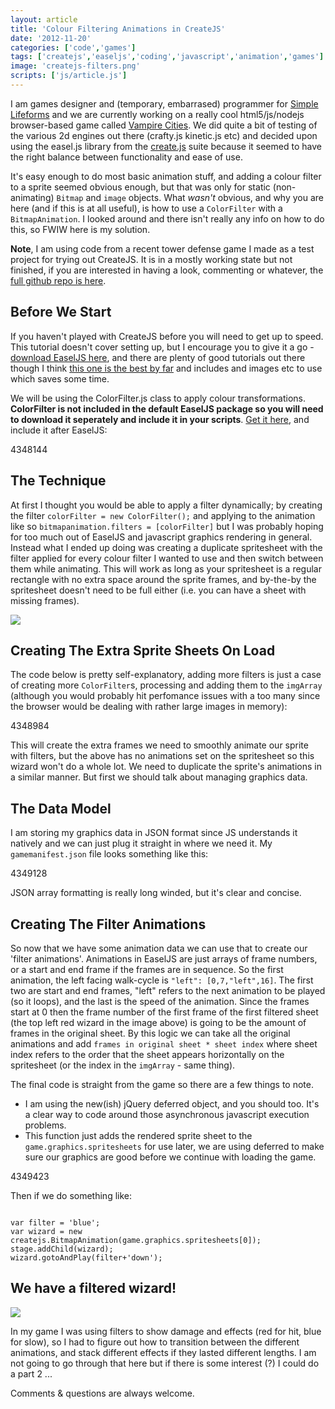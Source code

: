 ```yaml
---
layout: article
title: 'Colour Filtering Animations in CreateJS'
date: '2012-11-20'
categories: ['code','games']
tags: ['createjs','easeljs','coding','javascript','animation','games']
image: 'createjs-filters.png'
scripts: ['js/article.js']
---
```



I am games designer and (temporary, embarrased) programmer for [Simple Lifeforms](http://www.simplelifeforms.com) and we are currently working on a really cool html5/js/nodejs browser-based game called [Vampire Cities](http://vampirecities). We did quite a bit of testing of the various 2d engines out there (crafty.js kinetic.js etc) and decided upon using the easel.js library from the [create.js](http://www.createjs.com) suite because it seemed to have the right balance between functionality and ease of use. 

It's easy enough to do most basic animation stuff, and adding a colour filter to a sprite seemed obvious enough, but that was only for static (non-animating) `Bitmap` and `image` objects. What *wasn't* obvious, and why you are here (and if this is at all useful), is how to use a `ColorFilter` with a `BitmapAnimation`. I looked around and there isn't really any info on how to do this, so FWIW here is my solution.

**Note**, I am using code from a recent tower defense game I made as a test project for trying out CreateJS. It is in a mostly working state but not finished, if you are interested in having a look, commenting or whatever, the [full github repo is here](https://github.com/edzillion/towerzillion/).

Before We Start
---

If you haven't played with CreateJS before you will need to get up to speed. This tutorial doesn't cover setting up, but I encourage you to give it a go - [download EaselJS here](http://www.createjs.com/#!/EaselJS), and there are plenty of good tutorials out there though I think [this one is the best by far](http://blogs.msdn.com/b/davrous/archive/2011/07/21/html5-gaming-animating-sprites-in-canvas-with-easeljs.aspx) and includes and images etc to use which saves some time.

We will be using the ColorFilter.js class to apply colour transformations. **ColorFilter is not included in the default EaselJS package so you will need to download it seperately and include it in your scripts**. [Get it here](https://github.com/CreateJS/EaselJS/tree/master/src/easeljs/filters), and include it after EaselJS:

<gist>4348144</gist>


The Technique
---

At first I thought you would be able to apply a filter dynamically; by creating the filter `colorFilter = new ColorFilter();` and applying to the animation like so `bitmapanimation.filters = [colorFilter]` but I was probably hoping for too much out of EaselJS and javascript graphics rendering in general. Instead what I ended up doing was creating a duplicate spritesheet with the filter applied for every colour filter I wanted to use and then switch between them while animating. This will work as long as your spritesheet is a regular rectangle with no extra space around the sprite frames, and by-the-by the spritesheet doesn't need to be full either (i.e. you can have a sheet with missing frames).

![](./img/wizard-with-filters.png)

Creating The Extra Sprite Sheets On Load
---

The code below is pretty self-explanatory, adding more filters is just a case of creating more `ColorFilter`s, processing and adding them to the `imgArray` (although you would probably hit perfomance issues with a too many since the browser would be dealing with rather large images in memory):

<gist>4348984</gist>

This will create the extra frames we need to smoothly animate our sprite with filters, but the above has no animations set on the spritesheet so this wizard won't do a whole lot. We need to duplicate the sprite's animations in a similar manner. But first we should talk about managing graphics data. 

The Data Model
---

I am storing my graphics data in JSON format since JS understands it natively and we can just plug it straight in where we need it. My `gamemanifest.json` file looks something like this:

<gist>4349128</gist>

JSON array formatting is really long winded, but it's clear and concise.

Creating The Filter Animations
---

So now that we have some animation data we can use that to create our 'filter animations'. Animations in EaselJS are just arrays of frame numbers, or a start and end frame if the frames are in sequence. So the first animation, the left facing walk-cycle is `"left": [0,7,"left",16]`. The first two are start and end frames, "left" refers to the next animation to be played (so it loops), and the last is the speed of the animation. Since the frames start at 0 then the frame number of the first frame of the first filtered sheet (the top left red wizard in the image above) is going to be the amount of frames in the original sheet. By this logic we can take all the original animations and add `frames in original sheet * sheet index` where sheet index refers to the order that the sheet appears horizontally on the spritesheet (or the index in the `imgArray` - same thing).

The final code is straight from the game so there are a few things to note.

* I am using the new(ish) jQuery deferred object, and you should too. It's a clear way to code around those asynchronous javascript execution problems.
* This function just adds the rendered sprite sheet to the `game.graphics.spritesheets` for use later, we are using deferred to make sure our graphics are good before we continue with loading the game.

<gist>4349423</gist>

Then if we do something like:

<code>
var filter = 'blue';  
var wizard = new createjs.BitmapAnimation(game.graphics.spritesheets[0]);  
stage.addChild(wizard);  
wizard.gotoAndPlay(filter+'down');  
</code>

We have a filtered wizard!
---

![](./img/wizard-filtered.png)

In my game I was using filters to show damage and effects (red for hit, blue for slow), so I had to figure out how to transition between the different animations, and stack different effects if they lasted different lengths. I am not going to go through that here but if there is some interest (?) I could do a part 2 ...

Comments & questions are always welcome.